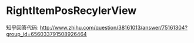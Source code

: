 # RightItemPosRecylerView
知乎回答代码:  http://www.zhihu.com/question/38161013/answer/75161304?group_id=656033791508926464
